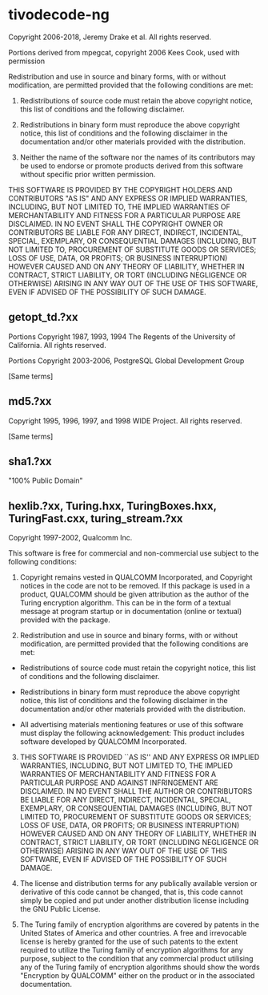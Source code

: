 tivodecode-ng
=============

Copyright 2006-2018, Jeremy Drake et al.
All rights reserved.

Portions derived from mpegcat, copyright 2006 Kees Cook, used with
permission

Redistribution and use in source and binary forms, with or without
modification, are permitted provided that the following conditions are
met:

1. Redistributions of source code must retain the above copyright
   notice, this list of conditions and the following disclaimer.

2. Redistributions in binary form must reproduce the above copyright
   notice, this list of conditions and the following disclaimer in the
   documentation and/or other materials provided with the distribution.

3. Neither the name of the software nor the names of its contributors
   may be used to endorse or promote products derived from this software
   without specific prior written permission.

THIS SOFTWARE IS PROVIDED BY THE COPYRIGHT HOLDERS AND CONTRIBUTORS "AS
IS" AND ANY EXPRESS OR IMPLIED WARRANTIES, INCLUDING, BUT NOT LIMITED
TO, THE IMPLIED WARRANTIES OF MERCHANTABILITY AND FITNESS FOR A
PARTICULAR PURPOSE ARE DISCLAIMED. IN NO EVENT SHALL THE COPYRIGHT OWNER
OR CONTRIBUTORS BE LIABLE FOR ANY DIRECT, INDIRECT, INCIDENTAL, SPECIAL,
EXEMPLARY, OR CONSEQUENTIAL DAMAGES (INCLUDING, BUT NOT LIMITED TO,
PROCUREMENT OF SUBSTITUTE GOODS OR SERVICES; LOSS OF USE, DATA, OR
PROFITS; OR BUSINESS INTERRUPTION) HOWEVER CAUSED AND ON ANY THEORY OF
LIABILITY, WHETHER IN CONTRACT, STRICT LIABILITY, OR TORT (INCLUDING
NEGLIGENCE OR OTHERWISE) ARISING IN ANY WAY OUT OF THE USE OF THIS
SOFTWARE, EVEN IF ADVISED OF THE POSSIBILITY OF SUCH DAMAGE.


getopt_td.?xx
-------------

Portions Copyright 1987, 1993, 1994
The Regents of the University of California.  All rights reserved.

Portions Copyright 2003-2006, PostgreSQL Global Development Group

[Same terms]


md5.?xx
-------

Copyright 1995, 1996, 1997, and 1998 WIDE Project.
All rights reserved.

[Same terms]


sha1.?xx
--------

"100% Public Domain"


hexlib.?xx, Turing.hxx, TuringBoxes.hxx, TuringFast.cxx, turing_stream.?xx
--------------------------------------------------------------------------

Copyright 1997-2002, Qualcomm Inc.

This software is free for commercial and non-commercial use subject to
the following conditions:

1.  Copyright remains vested in QUALCOMM Incorporated, and Copyright
notices in the code are not to be removed.  If this package is used in
a product, QUALCOMM should be given attribution as the author of the
Turing encryption algorithm. This can be in the form of a textual
message at program startup or in documentation (online or textual)
provided with the package.

2.  Redistribution and use in source and binary forms, with or without
modification, are permitted provided that the following conditions are
met:

 * Redistributions of source code must retain the copyright notice,
   this list of conditions and the following disclaimer.

 * Redistributions in binary form must reproduce the above copyright
   notice, this list of conditions and the following disclaimer in the
   documentation and/or other materials provided with the
   distribution.

 * All advertising materials mentioning features or use of this
   software must display the following acknowledgement:  This product
   includes software developed by QUALCOMM Incorporated.

3.  THIS SOFTWARE IS PROVIDED ``AS IS'' AND ANY EXPRESS OR IMPLIED
WARRANTIES, INCLUDING, BUT NOT LIMITED TO, THE IMPLIED WARRANTIES OF
MERCHANTABILITY AND FITNESS FOR A PARTICULAR PURPOSE AND AGAINST
INFRINGEMENT ARE DISCLAIMED.  IN NO EVENT SHALL THE AUTHOR OR
CONTRIBUTORS BE LIABLE FOR ANY DIRECT, INDIRECT, INCIDENTAL, SPECIAL,
EXEMPLARY, OR CONSEQUENTIAL DAMAGES (INCLUDING, BUT NOT LIMITED TO,
PROCUREMENT OF SUBSTITUTE GOODS OR SERVICES; LOSS OF USE, DATA, OR
PROFITS; OR BUSINESS INTERRUPTION) HOWEVER CAUSED AND ON ANY THEORY OF
LIABILITY, WHETHER IN CONTRACT, STRICT LIABILITY, OR TORT (INCLUDING
NEGLIGENCE OR OTHERWISE) ARISING IN ANY WAY OUT OF THE USE OF THIS
SOFTWARE, EVEN IF ADVISED OF THE POSSIBILITY OF SUCH DAMAGE.

4.  The license and distribution terms for any publically available version
or derivative of this code cannot be changed, that is, this code cannot
simply be copied and put under another distribution license including
the GNU Public License.

5.  The Turing family of encryption algorithms are covered by patents in
the United States of America and other countries. A free and
irrevocable license is hereby granted for the use of such patents to
the extent required to utilize the Turing family of encryption
algorithms for any purpose, subject to the condition that any
commercial product utilising any of the Turing family of encryption
algorithms should show the words "Encryption by QUALCOMM" either on the
product or in the associated documentation.
